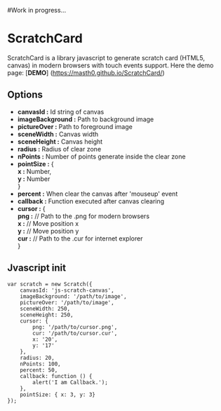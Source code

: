#Work in progress...

# ScratchCard
ScratchCard is a library javascript to generate scratch card (HTML5, canvas)
in modern browsers with touch events support. Here the demo page: [**DEMO**] (https://masth0.github.io/ScratchCard/)

## Options
- **canvasId :** Id string of canvas
- **imageBackground :** Path to background image
- **pictureOver :** Path to foreground image
- **sceneWidth :** Canvas width
- **sceneHeight :** Canvas height
- **radius :** Radius of clear zone 
- **nPoints :** Number of points generate inside the clear zone
- **pointSize :** {  
	**x :** Number,  
	**y :** Number  
	} 
- **percent :** When clear the canvas after 'mouseup' event
- **callback :** Function executed after canvas clearing
- **cursor :** {  
	        **png :** // Path to the .png for modern browsers  
	        **x :** // Move position x  
	        **y :** // Move position y  
	        **cur :** // Path to the .cur for internet explorer  
    }
    
## Jvascript init

```
var scratch = new Scratch({
	canvasId: 'js-scratch-canvas',
	imageBackground: '/path/to/image',
	pictureOver: '/path/to/image',
	sceneWidth: 250,
	sceneHeight: 250,
	cursor: {
		png: '/path/to/cursor.png',
		cur: '/path/to/cursor.cur',
		x: '20',
		y: '17'
	},
	radius: 20,
	nPoints: 100,
	percent: 50,
	callback: function () {
		alert('I am Callback.');
	},
	pointSize: { x: 3, y: 3}
});
```
